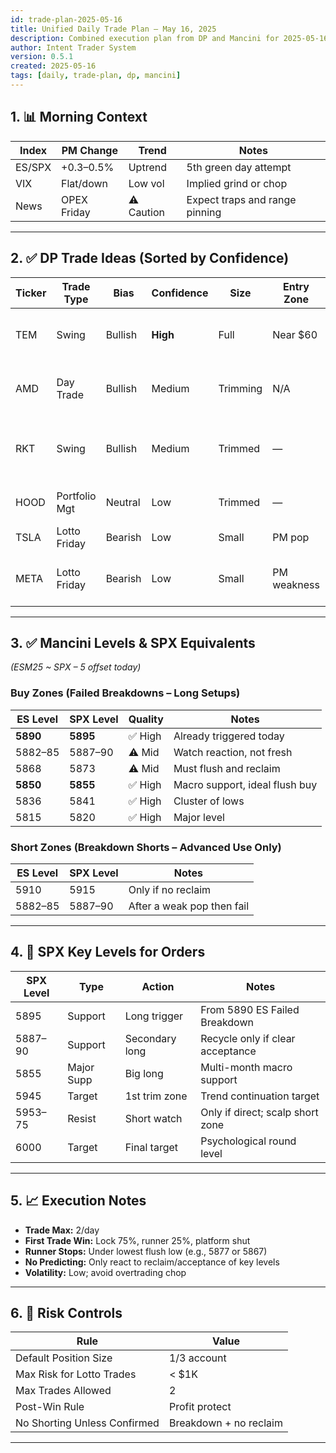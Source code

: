 ```yaml
---
id: trade-plan-2025-05-16
title: Unified Daily Trade Plan – May 16, 2025
description: Combined execution plan from DP and Mancini for 2025-05-16
author: Intent Trader System
version: 0.5.1
created: 2025-05-16
tags: [daily, trade-plan, dp, mancini]
---
```


## 1. 📊 Morning Context

| Index  | PM Change     | Trend        | Notes                              |
|--------|---------------|--------------|-------------------------------------|
| ES/SPX | +0.3–0.5%     | Uptrend      | 5th green day attempt               |
| VIX    | Flat/down     | Low vol      | Implied grind or chop               |
| News   | OPEX Friday    | ⚠️ Caution   | Expect traps and range pinning      |

---

## 2. ✅ DP Trade Ideas (Sorted by Confidence)

| Ticker | Trade Type     | Bias    | Confidence | Size     | Entry Zone     | Trim Zone       | Notes |
|--------|----------------|---------|------------|----------|----------------|------------------|-------|
| TEM    | Swing          | Bullish | **High**   | Full     | Near $60       | $65–66           | Re-enter full if 21d tested ($55.42) |
| AMD    | Day Trade      | Bullish | Medium     | Trimming | N/A            | N/A              | Already up $3; trimming calls         |
| RKT    | Swing          | Bullish | Medium     | Trimmed  | —              | —                | Up on ValueAct stake; trimmed $13.50 |
| HOOD   | Portfolio Mgt  | Neutral | Low        | Trimmed  | —              | —                | Not a fresh setup                    |
| TSLA   | Lotto Friday   | Bearish | Low        | Small    | PM pop         | N/A              | Cute put idea only                  |
| META   | Lotto Friday   | Bearish | Low        | Small    | PM weakness    | N/A              | Put idea on scam news, low conviction |

---

## 3. ✅ Mancini Levels & SPX Equivalents

_(ESM25 ~ SPX – 5 offset today)_

### Buy Zones (Failed Breakdowns – Long Setups)

| ES Level | SPX Level | Quality | Notes |
|----------|-----------|---------|-------|
| **5890** | **5895**  | ✅ High | Already triggered today |
| 5882–85  | 5887–90   | ⚠️ Mid  | Watch reaction, not fresh |
| 5868     | 5873      | ⚠️ Mid  | Must flush and reclaim |
| **5850** | **5855**  | ✅ High | Macro support, ideal flush buy |
| 5836     | 5841      | ✅ High | Cluster of lows |
| 5815     | 5820      | ✅ High | Major level |

### Short Zones (Breakdown Shorts – Advanced Use Only)

| ES Level | SPX Level | Notes |
|----------|-----------|-------|
| 5910     | 5915      | Only if no reclaim |
| 5882–85  | 5887–90   | After a weak pop then fail |

---

## 4. 🎯 SPX Key Levels for Orders

| SPX Level | Type      | Action         | Notes                             |
|-----------|-----------|----------------|------------------------------------|
| 5895      | Support   | Long trigger   | From 5890 ES Failed Breakdown     |
| 5887–90   | Support   | Secondary long | Recycle only if clear acceptance  |
| 5855      | Major Supp| Big long       | Multi-month macro support         |
| 5945      | Target    | 1st trim zone  | Trend continuation target         |
| 5953–75   | Resist    | Short watch    | Only if direct; scalp short zone  |
| 6000      | Target    | Final target   | Psychological round level         |

---

## 5. 📈 Execution Notes

- **Trade Max:** 2/day
- **First Trade Win:** Lock 75%, runner 25%, platform shut
- **Runner Stops:** Under lowest flush low (e.g., 5877 or 5867)
- **No Predicting:** Only react to reclaim/acceptance of key levels
- **Volatility:** Low; avoid overtrading chop

---

## 6. 🧠 Risk Controls

| Rule                            | Value           |
|---------------------------------|------------------|
| Default Position Size           | 1/3 account      |
| Max Risk for Lotto Trades       | < $1K            |
| Max Trades Allowed              | 2                |
| Post-Win Rule                   | Profit protect   |
| No Shorting Unless Confirmed    | Breakdown + no reclaim |

---